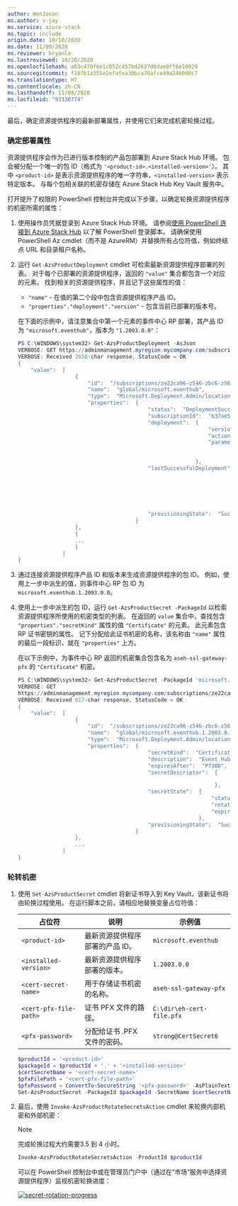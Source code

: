 ```yaml
---
author: WenJason
ms.author: v-jay
ms.service: azure-stack
ms.topic: include
origin.date: 10/10/2020
ms.date: 11/09/2020
ms.reviewer: bryanla
ms.lastreviewed: 10/20/2020
ms.openlocfilehash: a03c470f6e1c052c457bd2637d6dae0ff6e10029
ms.sourcegitcommit: f187b1a355e2efafea30bca70afce49a2460d0c7
ms.translationtype: HT
ms.contentlocale: zh-CN
ms.lasthandoff: 11/04/2020
ms.locfileid: "93330774"
---
```

最后，确定资源提供程序的最新部署属性，并使用它们来完成机密轮换过程。

### <a name="determine-deployment-properties"></a>确定部署属性

资源提供程序会作为已进行版本控制的产品包部署到 Azure Stack Hub 环境。 包会被分配一个唯一的包 ID（格式为 `'<product-id>.<installed-version>'`）。 其中 `<product-id>` 是表示资源提供程序的唯一字符串，`<installed-version>` 表示特定版本。 与每个包相关联的机密存储在 Azure Stack Hub Key Vault 服务中。 

打开提升了权限的 PowerShell 控制台并完成以下步骤，以确定轮换资源提供程序的机密所需的属性：

1. 使用操作员凭据登录到 Azure Stack Hub 环境。 请参阅[使用 PowerShell 连接到 Azure Stack Hub](../operator/azure-stack-powershell-configure-admin.md) 以了解 PowerShell 登录脚本。 请确保使用 PowerShell Az cmdlet（而不是 AzureRM）并替换所有占位符值，例如终结点 URL 和目录租户名称。

2. 运行 `Get-AzsProductDeployment` cmdlet 可检索最新资源提供程序部署的列表。 对于每个已部署的资源提供程序，返回的 `"value"` 集合都包含一个对应的元素。 找到相关的资源提供程序，并且记下这些属性的值：
   - `"name"` - 在值的第二个段中包含资源提供程序产品 ID。 
   - `"properties"."deployment"."version"` - 包含当前已部署的版本号。 

   在下面的示例中，请注意集合中第一个元素的事件中心 RP 部署，其产品 ID 为 `"microsoft.eventhub"`，版本为 `"1.2003.0.0"`：

   ```powershell
   PS C:\WINDOWS\system32> Get-AzsProductDeployment -AsJson
   VERBOSE: GET https://adminmanagement.myregion.mycompany.com/subscriptions/ze22ca96-z546-zbc6-z566-z35f68799816/providers/Microsoft.Deployment.Admin/locations/global/productDeployments?api-version=2019-01-01 with 0-char payload
   VERBOSE: Received 2656-char response, StatusCode = OK
   {
       "value":  [
                     {
                         "id":  "/subscriptions/ze22ca96-z546-zbc6-z566-z35f68799816/providers/Microsoft.Deployment.Admin/locations/global/productDeployments/microsoft.eventhub",
                         "name":  "global/microsoft.eventhub",
                         "type":  "Microsoft.Deployment.Admin/locations/productDeployments",
                         "properties":  {
                                            "status":  "DeploymentSucceeded",
                                            "subscriptionId":  "b37ae55a-a6c6-4474-ba97-81519412adf5",
                                            "deployment":  {
                                                               "version":  "1.2003.0.0",
                                                               "actionPlanInstanceResourceId":"/subscriptions/ze22ca96-z546-zbc6-z566-z35f68799816/providers/Microsoft.Deployment.Admin/locations/global/actionplans/abcdfcd3-fef0-z1a3-z85d-z6ceb0f31e36",
                                                               "parameters":  {
   
                                                                              }
                                                           },
                                            "lastSuccessfulDeployment":  {
                                                                             "version":  "1.2003.0.0",
                                                                             "actionPlanInstanceResourceId":"/subscriptions/ze22ca96-z546-zbc6-z566-z35f68799816/providers/Microsoft.Deployment.Admin/locations/global/actionplans/abcdfcd3-fef0-z1a3-z85d-z6ceb0f31e36",
                                                                             "parameters":  {
   
                                                                                            }
                                                                         },
                                            "provisioningState":  "Succeeded"
                                        }
                     },
                     {
                     ...
                     }
                 ]
   }
   ```

3. 通过连接资源提供程序产品 ID 和版本来生成资源提供程序的包 ID。 例如，使用上一步中派生的值，则事件中心 RP 包 ID 为 `microsoft.eventhub.1.2003.0.0`。 

4. 使用上一步中派生的包 ID，运行 `Get-AzsProductSecret -PackageId` 以检索资源提供程序所使用的机密类型的列表。 在返回的 `value` 集合中，查找包含 `"properties"."secretKind"` 属性的值 `"Certificate"` 的元素。 此元素包含 RP 证书密钥的属性。 记下分配给此证书机密的名称，该名称由 `"name"` 属性的最后一段标识，就在 `"properties"` 上方。 

   在以下示例中，为事件中心 RP 返回的机密集合包含名为 `aseh-ssl-gateway-pfx` 的 `"Certificate"` 机密。 

   ```powershell
   PS C:\WINDOWS\system32> Get-AzsProductSecret -PackageId 'microsoft.eventhub.1.2003.0.0' -AsJson
   VERBOSE: GET
   https://adminmanagement.myregion.mycompany.com/subscriptions/ze22ca96-z546-zbc6-z566-z35f68799816/providers/Microsoft.Deployment.Admin/locations/global/productPackages/microsoft.eventhub.1.2003.0.0/secrets?api-version=2019-01-01 with 0-char payload
   VERBOSE: Received 617-char response, StatusCode = OK
   {
       "value":  [
                     {
                         "id":  "/subscriptions/ze22ca96-z546-zbc6-z566-z35f68799816/providers/Microsoft.Deployment.Admin/locations/global/productPackages/microsoft.eventhub.1.2003.0.0/secrets/aseh-ssl-gateway-pfx",
                         "name":  "global/microsoft.eventhub.1.2003.0.0/aseh-ssl-gateway-pfx",
                         "type":  "Microsoft.Deployment.Admin/locations/productPackages/secrets",
                         "properties":  {
                                            "secretKind":  "Certificate",
                                            "description":  "Event Hubs gateway SSL certificate.",
                                            "expiresAfter":  "P730D",
                                            "secretDescriptor":  {
   
                                                                 },
                                            "secretState":  {
                                                                "status":  "Deployed",
                                                                "rotationStatus":  "None",
                                                                "expirationDate":  "2022-03-31T00:16:05.3068718Z"
                                                            },
                                            "provisioningState":  "Succeeded"
                                        }
                     },
                     ...
                 ]
   }
   ```

### <a name="rotate-the-secrets"></a>轮转机密

1. 使用 `Set-AzsProductSecret` cmdlet 将新证书导入到 Key Vault，该新证书将由轮换过程使用。 在运行脚本之前，请相应地替换变量占位符值：

   | 占位符 | 说明 | 示例值 |
   | ----------- | ----------- | --------------|
   | `<product-id>` | 最新资源提供程序部署的产品 ID。 | `microsoft.eventhub` |
   | `<installed-version>` | 最新资源提供程序部署的版本。 | `1.2003.0.0` |
   | `<cert-secret-name>` | 用于存储证书机密的名称。 | `aseh-ssl-gateway-pfx` |
   | `<cert-pfx-file-path>` | 证书 PFX 文件的路径。 | `C:\dir\eh-cert-file.pfx` |
   | `<pfx-password>` | 分配给证书 .PFX 文件的密码。 | `strong@CertSecret6` |

   ```powershell
   $productId = '<product-id>'
   $packageId = $productId + '.' + '<installed-version>'
   $certSecretName = '<cert-secret-name>' 
   $pfxFilePath = '<cert-pfx-file-path>'
   $pfxPassword = ConvertTo-SecureString '<pfx-password>' -AsPlainText -Force   
   Set-AzsProductSecret -PackageId $packageId -SecretName $certSecretName -PfxFileName $pfxFilePath -PfxPassword $pfxPassword -Force
   ```

2. 最后，使用 `Invoke-AzsProductRotateSecretsAction` cmdlet 来轮换内部机密和外部机密：

   > [!NOTE]
   > 完成轮换过程大约需要3.5 到 4 小时。

   ```powershell
   Invoke-AzsProductRotateSecretsAction -ProductId $productId
   ```
   
   可以在 PowerShell 控制台中或在管理员门户中（通过在“市场”服务中选择资源提供程序）监视机密轮换进度：

   [![secret-rotation-progress](media/resource-provider-va-rotate-secrets-rotate/secret-rotation-in-progress.png)](media/resource-provider-va-rotate-secrets-rotate/secret-rotation-in-progress.png#lightbox)


